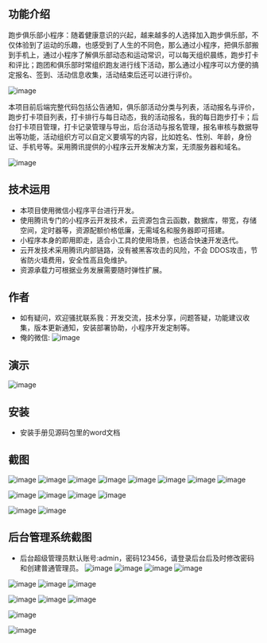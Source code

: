 ## 功能介绍 
跑步俱乐部小程序：随着健康意识的兴起，越来越多的人选择加入跑步俱乐部，不仅体验到了运动的乐趣，也感受到了人生的不同色，那么通过小程序，把俱乐部搬到手机上，通过小程序了解俱乐部动态和运动常识，可以每天组织晨练，跑步打卡和评比；跑团和俱乐部时常组织跑友进行线下活动，那么通过小程序可以方便的搞定报名、签到、活动信息收集，活动结束后还可以进行评价。
 
![image](https://github.com/newboys3075426724/WeRun/assets/88791612/801f907f-0a0a-4ad2-b86c-0c7599cde84f)

本项目前后端完整代码包括公告通知，俱乐部活动分类与列表，活动报名与评价，跑步打卡项目列表，打卡排行与每日动态，我的活动报名，我的每日跑步打卡；后台打卡项目管理，打卡记录管理与导出，后台活动与报名管理，报名审核与数据导出等功能，活动组织方可以自定义要填写的内容，比如姓名、性别、年龄，身份证、手机号等。采用腾讯提供的小程序云开发解决方案，无须服务器和域名。


![image](https://github.com/newboys3075426724/WeRun/assets/88791612/76e076f9-1ea4-40bf-b58d-573cc213a1fa)

## 技术运用
- 本项目使用微信小程序平台进行开发。
- 使用腾讯专门的小程序云开发技术，云资源包含云函数，数据库，带宽，存储空间，定时器等，资源配额价格低廉，无需域名和服务器即可搭建。
- 小程序本身的即用即走，适合小工具的使用场景，也适合快速开发迭代。
- 云开发技术采用腾讯内部链路，没有被黑客攻击的风险，不会 DDOS攻击，节省防火墙费用，安全性高且免维护。
- 资源承载力可根据业务发展需要随时弹性扩展。  



## 作者
- 如有疑问，欢迎骚扰联系我：开发交流，技术分享，问题答疑，功能建议收集，版本更新通知，安装部署协助，小程序开发定制等。
- 俺的微信: 
 ![image](https://github.com/newboys3075426724/WeRun/assets/88791612/03b6da56-f341-4771-92e2-e67a117503c6)




## 演示 
 ![image](https://github.com/newboys3075426724/WeRun/assets/88791612/587f1fe6-e970-4422-a04f-4da0c01bc7d0)


## 安装

- 安装手册见源码包里的word文档
 


## 截图

![image](https://github.com/newboys3075426724/WeRun/assets/88791612/f2f38a8b-2188-433d-8ff0-335dfeef4ca8)
![image](https://github.com/newboys3075426724/WeRun/assets/88791612/9dc01633-fb20-4905-9a35-81e67a1869c9)
![image](https://github.com/newboys3075426724/WeRun/assets/88791612/c49e2e7e-2128-4a73-a8ea-cd1555ea7ca3)
![image](https://github.com/newboys3075426724/WeRun/assets/88791612/106cec12-1401-43ec-b8d8-261c74f1de23)
![image](https://github.com/newboys3075426724/WeRun/assets/88791612/3057182c-486a-447f-9a2b-d740847441db)
![image](https://github.com/newboys3075426724/WeRun/assets/88791612/f5cd598a-f5d0-440b-ae51-01556897ffcc)
![image](https://github.com/newboys3075426724/WeRun/assets/88791612/48315de0-a9b8-4271-b7c7-cda55bb3afff)
![image](https://github.com/newboys3075426724/WeRun/assets/88791612/ae4f25c4-3736-45b3-9242-98cd3ce84623)

![image](https://github.com/newboys3075426724/WeRun/assets/88791612/f79c3e56-15d5-4e0c-a49a-fd1e6dd6d9e8)
![image](https://github.com/newboys3075426724/WeRun/assets/88791612/b86f4803-9a8b-4451-8b38-14df95d53193)
![image](https://github.com/newboys3075426724/WeRun/assets/88791612/b5dc9dfe-8979-4955-8bce-526d0a425b9f)
![image](https://github.com/newboys3075426724/WeRun/assets/88791612/5fe3dad7-09da-48db-9dbc-ff6da2935be7)

![image](https://github.com/newboys3075426724/WeRun/assets/88791612/d03bfa2e-441e-49df-98af-f44ae42d0e05)
![image](https://github.com/newboys3075426724/WeRun/assets/88791612/cb27f685-5730-4a39-b2be-710363ee123d)



 

## 后台管理系统截图 
- 后台超级管理员默认账号:admin，密码123456，请登录后台后及时修改密码和创建普通管理员。
![image](https://github.com/newboys3075426724/WeRun/assets/88791612/10f438fe-9787-41e3-a30f-8486389402a6)
![image](https://github.com/newboys3075426724/WeRun/assets/88791612/8e2483e6-c12e-4d68-980a-cf8a6128b95f)
![image](https://github.com/newboys3075426724/WeRun/assets/88791612/a56871e2-1f6b-4fc3-8e10-bc8ff612db35)
![image](https://github.com/newboys3075426724/WeRun/assets/88791612/a142dd1a-fa4c-426c-bd9f-a4b1901ca812)

![image](https://github.com/newboys3075426724/WeRun/assets/88791612/65559cb4-ffc6-486b-88d5-40d1d124ee6b)
![image](https://github.com/newboys3075426724/WeRun/assets/88791612/1be5296a-d830-4e3b-843e-4eaf4c9b72a3)
![image](https://github.com/newboys3075426724/WeRun/assets/88791612/fe91832d-01cd-40b7-8251-856cd97631ee)

![image](https://github.com/newboys3075426724/WeRun/assets/88791612/84cdde7f-6e5f-438e-9dab-ec548ab712bf)
![image](https://github.com/newboys3075426724/WeRun/assets/88791612/2e057458-cfda-40b5-90bc-53dd94dd8f17)
![image](https://github.com/newboys3075426724/WeRun/assets/88791612/fbb3c135-9ab8-4880-8a7f-1bce98356036)

![image](https://github.com/newboys3075426724/WeRun/assets/88791612/a19281c9-906c-4031-ba8a-1cdbcee7b4cc)



![image](https://github.com/newboys3075426724/WeRun/assets/88791612/64b7438a-8614-4846-9d16-723e24d19aa7)








